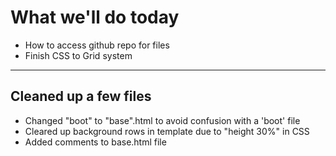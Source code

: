 # What we'll do today
* How to access github repo for files
* Finish CSS to Grid system
	

-----

## Cleaned up a few files
- Changed "boot" to "base".html to avoid confusion with a 'boot' file
- Cleared up background rows in template due to "height 30%" in CSS
- Added comments to base.html file
